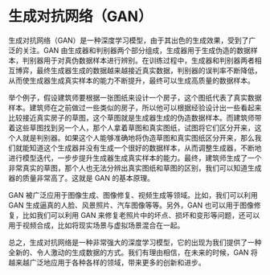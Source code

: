 # 生成对抗网络（GAN）
生成对抗网络（GAN）是一种深度学习模型，由于其出色的生成效果，受到了广泛的关注。GAN 由生成器和判别器两个部分组成，生成器用于生成伪造的数据样本，判别器用于对真伪数据样本进行辨别。在训练过程中，生成器和判别器两者相互博弈，最终生成器生成的数据越来越接近真实数据，判别器的误判率不断降低，从而使生成器生成真实样本的能力不断提升，最终可以生成高质量的数据样本。

举个例子，假设建筑师要根据一张图纸来设计一个房子，这个图纸代表了真实数据样本。建筑师在之前做过一些类似的房子，所以他可以根据经验设计出一些看起来比较接近真实房子的草图，这个草图就是生成器生成的伪造数据样本。而建筑师带着这些草图找到另一个人，那个人拿着草图和真实图纸，试图将它们区分开来，这个人就是判别器。如果这个人能够准确地将伪造草图和真实图纸区分开来，那么我们就能知道这个生成器并没有生成一个很好的数据样本，从而调整生成器，不断地进行模型迭代，一步步提升生成器生成真实样本的能力。最终，建筑师生成了一个非常真实的草图，那个人也无法分辨出真实图纸和草图的区别，我们可以知道生成器的质量非常高了。这就是 GAN 的基本原理。

GAN 被广泛应用于图像生成、图像修复、视频生成等领域。比如，我们可以利用 GAN 生成逼真的人脸、风景照片、汽车图像等等。另外，GAN 也可以用于图像修复，比如我们可以利用 GAN 来修复老照片中的坏点、损坏和变形等问题，还可以用于视频合成，比如将现实场景与虚拟场景混合在一起。

总之，生成对抗网络是一种非常强大的深度学习模型，它的出现为我们提供了一种全新的、令人激动的生成数据的方式。我们有理由相信，在未来的时候，GAN 将越来越广泛地应用于各种各样的领域，带来更多的创新和进步。